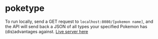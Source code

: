 # poketype

To run locally, send a GET request to  `localhost:8080/[pokemon name]`, and the API will send back a JSON of all types your specified Pokemon has (dis)advantages against.
[Live server here](https://poketype.ryanbuxton.com)

